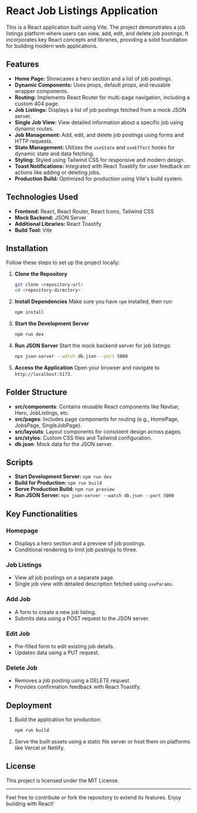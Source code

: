 
# React Job Listings Application

This is a React application built using Vite. The project demonstrates a job listings platform where users can view, add, edit, and delete job postings. It incorporates key React concepts and libraries, providing a solid foundation for building modern web applications.

## Features

- **Home Page:** Showcases a hero section and a list of job postings.
- **Dynamic Components:** Uses props, default props, and reusable wrapper components.
- **Routing:** Implements React Router for multi-page navigation, including a custom 404 page.
- **Job Listings:** Displays a list of job postings fetched from a mock JSON server.
- **Single Job View:** View detailed information about a specific job using dynamic routes.
- **Job Management:** Add, edit, and delete job postings using forms and HTTP requests.
- **State Management:** Utilizes the `useState` and `useEffect` hooks for dynamic state and data fetching.
- **Styling:** Styled using Tailwind CSS for responsive and modern design.
- **Toast Notifications:** Integrated with React Toastify for user feedback on actions like adding or deleting jobs.
- **Production Build:** Optimized for production using Vite's build system.

## Technologies Used

- **Frontend:** React, React Router, React Icons, Tailwind CSS
- **Mock Backend:** JSON Server
- **Additional Libraries:** React Toastify
- **Build Tool:** Vite

## Installation

Follow these steps to set up the project locally:

1. **Clone the Repository**
   ```bash
   git clone <repository-url>
   cd <repository-directory>
   ```

2. **Install Dependencies**
   Make sure you have `npm` installed, then run:
   ```bash
   npm install
   ```

3. **Start the Development Server**
   ```bash
   npm run dev
   ```

4. **Run JSON Server**
   Start the mock backend server for job listings:
   ```bash
   npx json-server --watch db.json --port 5000
   ```

5. **Access the Application**
   Open your browser and navigate to `http://localhost:5173`.

## Folder Structure

- **src/components**: Contains reusable React components like Navbar, Hero, JobListings, etc.
- **src/pages**: Includes page components for routing (e.g., HomePage, JobsPage, SingleJobPage).
- **src/layouts**: Layout components for consistent design across pages.
- **src/styles**: Custom CSS files and Tailwind configuration.
- **db.json**: Mock data for the JSON server.

## Scripts

- **Start Development Server:** `npm run dev`
- **Build for Production:** `npm run build`
- **Serve Production Build:** `npm run preview`
- **Run JSON Server:** `npx json-server --watch db.json --port 5000`

## Key Functionalities

### Homepage
- Displays a hero section and a preview of job postings.
- Conditional rendering to limit job postings to three.

### Job Listings
- View all job postings on a separate page.
- Single job view with detailed description fetched using `useParams`.

### Add Job
- A form to create a new job listing.
- Submits data using a POST request to the JSON server.

### Edit Job
- Pre-filled form to edit existing job details.
- Updates data using a PUT request.

### Delete Job
- Removes a job posting using a DELETE request.
- Provides confirmation feedback with React Toastify.

## Deployment

1. Build the application for production:
   ```bash
   npm run build
   ```
2. Serve the built assets using a static file server or host them on platforms like Vercel or Netlify.

## License

This project is licensed under the MIT License.

---

Feel free to contribute or fork the repository to extend its features. Enjoy building with React!
